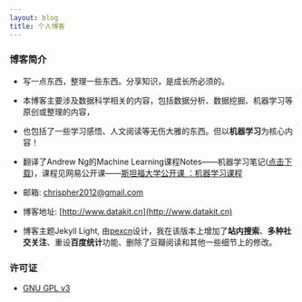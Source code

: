 ```yaml
---
layout: blog
title: 个人博客
---
```


### 博客简介

- 写一点东西，整理一些东西。分享知识，是成长所必须的。

- 本博客主要涉及数据科学相关的内容，包括数据分析、数据挖掘、机器学习等原创或整理的内容，

- 也包括了一些学习感悟、人文阅读等无伤大雅的东西。但以**机器学习**为核心内容！

- 翻译了Andrew Ng的Machine Learning课程Notes——机器学习笔记([点击下载](https://raw.githubusercontent.com/chrispher/chrispher.github.com/master/_draft/%E6%9C%BA%E5%99%A8%E5%AD%A6%E4%B9%A0%E7%AC%94%E8%AE%B0_%E6%96%AF%E5%9D%A6%E7%A6%8F_%E5%88%9D%E7%A8%BFv1.docx))，课程见网易公开课——[斯坦福大学公开课 ：机器学习课程](http://v.163.com/special/opencourse/machinelearning.html)

- 邮箱: chrispher2012@gmail.com

- 博客地址: [http://www.datakit.cn](http://www.datakit.cn)

- 博客主题Jekyll Light, 由[pexcn](https://github.com/pexcn/Jekyll-Light)设计，我在该版本上增加了**站内搜索**、**多种社交关注**、重设**百度统计**功能、删除了豆瓣阅读和其他一些细节上的修改。

### 许可证

- [GNU GPL v3](http://www.gnu.org/licenses/gpl-3.0.html)
